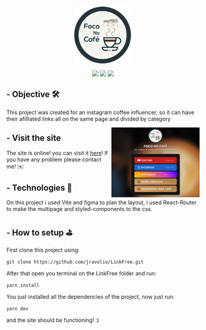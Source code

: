 <div align="center">
<img width='150' src="./src/assets/Logo.png"/>
</div>
<div align="center">

<p>    </p>
<img src="https://img.shields.io/badge/React-20232A?style=for-the-badge&logo=react&logoColor=61DAFB"/>
<img src="https://img.shields.io/badge/vite-%23646CFF.svg?style=for-the-badge&logo=vite&logoColor=white"/>
<img src="https://img.shields.io/badge/styled--components-DB7093?style=for-the-badge&logo=styled-components&logoColor=white"/>
</div>



## -  Objective 🛠️
This project was created for an instagram coffee influencer, so it can have their afilliated links all on the same page and divided by category


<img align='right' width="230" height="" src="readmeImg\page.png" />

## - Visit the site
The site is online! you can visit it [here](https://foconocafe.com)! If you have any problem please contact me! ✉️

## - Technologies 🚀️
On this project i used Vite and figma to plan the layout, i used React-Router to make the multipage and styled-components to the css.

## - How to setup ⛳
First clone this project using:
```
git clone https://github.com/jravolio/LinkFree.git
```
After that open you terminal on the LinkFree folder and run:
```
yarn install
```
You just installed all the dependencies of the project, now just run:
```
yarn dev
```

and the site should be functioning! :)
